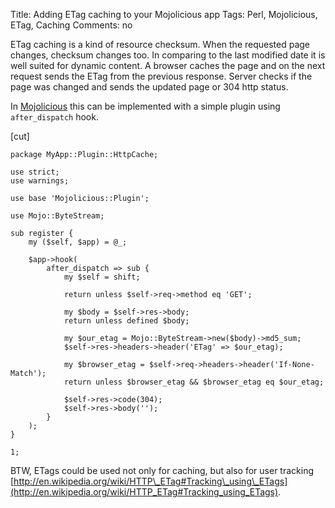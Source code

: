 Title: Adding ETag caching to your Mojolicious app
Tags: Perl, Mojolicious, ETag, Caching
Comments: no

ETag caching is a kind of resource checksum. When the requested page changes,
checksum changes too. In comparing to the last modified date it is well suited for
dynamic content. A browser caches the page and on the next request sends the
ETag from the previous response. Server checks if the page was changed
and sends the updated page or 304 http status.

In [Mojolicious](https://metacpan.org/pod/Mojolicious) this can be implemented with a simple plugin using
`after_dispatch` hook.

[cut]

    package MyApp::Plugin::HttpCache;
    
    use strict;
    use warnings;
    
    use base 'Mojolicious::Plugin';
    
    use Mojo::ByteStream;
    
    sub register {
        my ($self, $app) = @_; 
    
        $app->hook(
            after_dispatch => sub {
                my $self = shift;
    
                return unless $self->req->method eq 'GET';
    
                my $body = $self->res->body;
                return unless defined $body;
    
                my $our_etag = Mojo::ByteStream->new($body)->md5_sum;
                $self->res->headers->header('ETag' => $our_etag);
    
                my $browser_etag = $self->req->headers->header('If-None-Match');
                return unless $browser_etag && $browser_etag eq $our_etag;
    
                $self->res->code(304);
                $self->res->body('');
            }   
        );  
    }
    
    1;

BTW, ETags could be used not only for caching, but also for user tracking
[http://en.wikipedia.org/wiki/HTTP\_ETag#Tracking\_using\_ETags](http://en.wikipedia.org/wiki/HTTP_ETag#Tracking_using_ETags).
